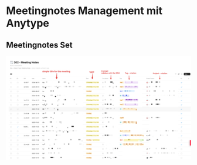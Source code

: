 # Meetingnotes Management mit Anytype

## Meetingnotes Set
![Anytype Meetingnote Set](2023_Antype-Meetingsnotes.png)

